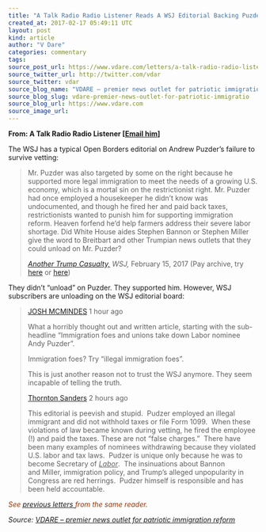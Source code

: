 ```yaml
---
title: "A Talk Radio Radio Listener Reads A WSJ Editorial Backing Puzder–And WSJ Subscribers Bashing The JOURNAL"
created_at: 2017-02-17 05:49:11 UTC
layout: post
kind: article
author: "V Dare"
categories: commentary
tags: 
source_post_url: https://www.vdare.com/letters/a-talk-radio-radio-listener-reads-a-wsj-editorial-backing-puzder-and-wsj-subscribers-bashing-the-journal
source_twitter_url: http://twitter.com/vdar
source_twitter: vdar
source_blog_name: "VDARE – premier news outlet for patriotic immigration reform"
source_blog_slug: vdare-premier-news-outlet-for-patriotic-immigratio
source_blog_url: https://www.vdare.com
source_image_url: 
---
```

<div class="pf-content"><p><strong>From: A Talk Radio Radio Listener [<a href="mailto:witan@vdare.com">Email him</a>]</strong></p>
<p>The WSJ has a typical Open Borders editorial on Andrew Puzder’s failure to survive vetting:</p>
<blockquote><p>Mr. Puzder was also targeted by some on the right because he supported more legal immigration to meet the needs of a growing U.S. economy, which is a mortal sin on the restrictionist right. Mr. Puzder had once employed a housekeeper he didn’t know was undocumented, and though he fired her and paid back taxes, restrictionists wanted to punish him for supporting immigration reform. Heaven forfend he’d help farmers address their severe labor shortage. Did White House aides Stephen Bannon or Stephen Miller give the word to Breitbart and other Trumpian news outlets that they could unload on Mr. Puzder?</p>
<p><em><a href="https://www.wsj.com/articles/another-trump-casualty-1487204215">Another Trump Casualty,</a> WSJ,</em> February 15, 2017 (Pay archive, try <a href="https://www.google.com/search?q=Andy+Puzder+withdrew+his+nomination+for+Labor+Secretary+Wednesday+after+a+ferocious+union+and+media+assault%2C+and+is+President+Trump+paying+attention%3F&amp;ie=utf-8&amp;oe=utf-8">here</a> or <a href="http://nation.foxnews.com/2017/02/16/slamming-media-questions-about-mike-flynn-russia-and-more-watch-trump-press-conference">here</a>)</p></blockquote>
<p>They didn&#8217;t &#8220;unload&#8221; on Puzder. They supported him. However, WSJ subscribers are unloading on the WSJ editorial board:</p><!-- TAG START { player: "7518-804336-VDare - Outstream - Rev", owner: "ONE Video by AOL", for: "ONE Video by AOL" - BEINJS } --><div id="57966237cc52c74a5e1363c4" class="vdb_player vdb_57966237cc52c74a5e1363c456bcd17ce4b018167fea5539">    <script type="text/javascript" src="//delivery.vidible.tv/jsonp/pid=57966237cc52c74a5e1363c4/56bcd17ce4b018167fea5539_bein.js"></script></div><!-- TAG END { date: 07/25/16 } -->
<blockquote><p><a href="http://www.wsj.com/user/personalization/profile/E1_gJLU6Tf5oixGQvEDUPVo8D8csClaafk6Ta592jUdw%2FcOnYMm0QPkO7a3jH0zkC7h_E1">JOSH MCMINDES</a> 1 hour ago</p>
<p>What a horribly thought out and written article, starting with the sub-headline &#8220;Immigration foes and unions take down Labor nominee Andy Puzder&#8221;.</p>
<p>Immigration foes? Try &#8220;illegal immigration foes&#8221;.</p>
<p>This is just another reason not to trust the WSJ anymore. They seem incapable of telling the truth.</p>
<p><a href="http://www.wsj.com/user/personalization/profile/E1_gnNHMYv8yMeQvq0u0vL%2B1%2FMbbdLbpqR2V4sPT7k9be0%3D_E1">Thornton Sanders</a> 2 hours ago</p>
<p>This editorial is peevish and stupid.  Pudzer employed an illegal immigrant and did not withhold taxes or file Form 1099.  When these violations of law became known during vetting, he fired the employee (!) and paid the taxes. These are not &#8220;false charges.&#8221;  There have been many examples of nominees withdrawing because they violated U.S. labor and tax laws.  Pudzer is unique only because he was to become Secretary of <em><u>Labor</u></em>.  The insinuations about Bannon and Miller, immigration policy, and Trump&#8217;s alleged unpopularity in Congress are red herrings.  Pudzer himself is responsible and has been held accountable.</p></blockquote>
<p><span style="color: #993300;"><em>See <a href="https://www.google.com/search?q=From:+A+Talk+Radio+Radio+Listener+[Email+him]+site:www.vdare.com">previous letters </a>from the same reader.</em></span></p>
</div><div class="">
    <i>Source: <a href="https://www.vdare.com">VDARE – premier news outlet for patriotic immigration reform</a></i>
</div>
